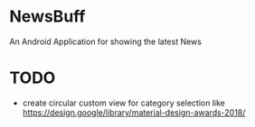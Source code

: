 # NewsBuff
An Android Application for showing the latest News

# TODO
- create circular custom view for category selection like https://design.google/library/material-design-awards-2018/
